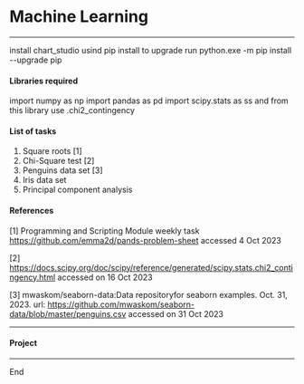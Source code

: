 # Machine Learning 

***

install chart_studio usind pip install
to upgrade run python.exe -m pip install --upgrade pip

#### Libraries required
import numpy as np
import pandas as pd
import scipy.stats as ss and from this library use .chi2_contingency


#### List of tasks
1. Square roots [1]
2. Chi-Square test [2]
3. Penguins data set [3]
4. Iris data set
5. Principal component analysis

#### References 

[1] Programming and Scripting Module weekly task https://github.com/emma2d/pands-problem-sheet accessed 4 Oct 2023

[2] https://docs.scipy.org/doc/scipy/reference/generated/scipy.stats.chi2_contingency.html accessed on 16 Oct 2023

[3] mwaskom/seaborn-data:Data repositoryfor seaborn examples. Oct. 31, 2023. url: https://github.com/mwaskom/seaborn-data/blob/master/penguins.csv accessed on 31 Oct 2023



***

#### Project



*** 

End
   
